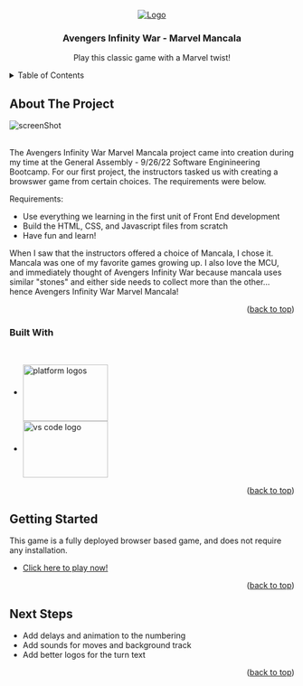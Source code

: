 <div id="top"></div>

<!-- PROJECT LOGO -->
<br />
<div align="center">
  <a href="https://hey-now.github.io/AIW-Mancala/">
    <img src="https://imgur.com/Q9bkhwX.png" alt="Logo">
  </a>

  <h3 align="center">Avengers Infinity War - Marvel Mancala</h3>

  <p align="center">
    Play this classic game with a Marvel twist!
    <br />
 
  </p>
</div>



<!-- TABLE OF CONTENTS -->
<details>
  <summary>Table of Contents</summary>
  <ol>
    <li>
      <a href="#about-the-project">About The Project</a>
      <ul>
        <li><a href="#built-with">Built With</a></li>
      </ul>
    </li>
    <li>
      <a href="#getting-started">Getting Started</a>
    </li>
    <li><a href="#next-steps">Next Steps</a></li>
  </ol>
</details>



<!-- ABOUT THE PROJECT -->
## About The Project

<img align="center" src="https://imgur.com/adimcDC.png" alt="screenShot">

<p>
<br>
The Avengers Infinity War Marvel Mancala project came into creation during my time at the General Assembly - 9/26/22 Software Enginineering Bootcamp.  For our first project, the instructors tasked us with creating a browswer game from certain choices.  The requirements were below.  

Requirements:
* Use everything we learning in the first unit of Front End development
* Build the HTML, CSS, and Javascript files from scratch
* Have fun and learn!

When I saw that the instructors offered a choice of Mancala, I chose it.  Mancala was one of my favorite games growing up.  I also love the MCU, and immediately thought of Avengers Infinity War because mancala uses similar "stones" and either side needs to collect more than the other... hence Avengers Infinity War Marvel Mancala!


<p align="right">(<a href="#top">back to top</a>)</p>



### Built With
</br>

* <img align="center" src="https://imgur.com/s1jEwqt.png" alt="platform logos" height="100" width="150">
* <img align="center" src="https://imgur.com/A83yWaA.png" alt="vs code logo" height="100" width="150">

<p align="right">(<a href="#top">back to top</a>)</p>



<!-- GETTING STARTED -->
## Getting Started

This game is a fully deployed browser based game, and does not require any installation.

* <a href="https://hey-now.github.io/AIW-Mancala/">Click here to play now!</a>

<p align="right">(<a href="#top">back to top</a>)</p>


<!-- NEXT STEPS -->
## Next Steps

- Add delays and animation to the numbering
- Add sounds for moves and background track
- Add better logos for the turn text

<p align="right">(<a href="#top">back to top</a>)</p>


